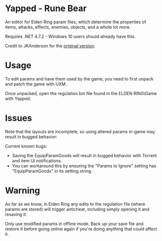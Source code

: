 # Yapped - Rune Bear
An editor for Elden Ring param files, which determine the properties of items, attacks, effects, enemies, objects, and a whole lot more. 

Requires .NET 4.7.2 - Windows 10 users should already have this.

Credit to JKAnderson for the [original version](https://github.com/JKAnderson/Yapped). 

# Usage

To edit params and have them used by the game, you need to first unpack and patch the game with UXM.

Once unpacked, open the regulation.bin file found in the ELDEN RING\Game with Yapped.

# Issues
Note that the layouts are incomplete, so using altered params in-game may result in bugged behavior:

Current known bugs:
 - Saving the EquipParamGoods will result in bugged behavior with Torrent and item UI notifications.
  - You can workaround this by ensuring the "Params to Ignore" setting has "EquipParamGoods" in its setting string.

# Warning

As far as we know, in Elden Ring any edits to the regulation file (where params are stored) will trigger anticheat, including simply opening it and resaving it.

Only use modified params in offline mode. Back up your save file and restore it before going online again if you're doing anything that could affect it.
